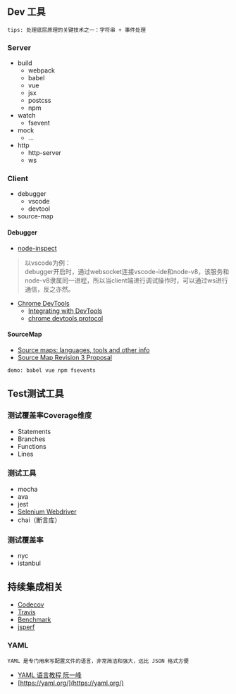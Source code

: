 ## Dev 工具
`tips: 处理底层原理的关键技术之一：字符串 + 事件处理 `
### Server
- build
  + webpack
  + babel
  + vue
  + jsx
  + postcss
  + npm
- watch
  + fsevent
- mock
  + ...
- http
  + http-server
  + ws

### Client
- debugger
  + vscode
  + devtool
- source-map

#### Debugger
- [node-inspect](https://nodejs.org/en/docs/guides/debugging-getting-started/)
> 以vscode为例：   
debugger开启时，通过websocket连接vscode-ide和node-v8，该服务和node-v8隶属同一进程，所以当client端进行调试操作时，可以通过ws进行通信，反之亦然。

- [Chrome DevTools](https://developers.google.com/web/tools/chrome-devtools)
  + [Integrating with DevTools](https://developer.chrome.com/devtools/docs/integrating)
  + [chrome devtools protocol](https://github.com/ChromeDevTools/devtools-protocol)

#### SourceMap
- [Source maps: languages, tools and other info](https://github.com/ryanseddon/source-map/wiki/Source-maps:-languages,-tools-and-other-info)
- [Source Map Revision 3 Proposal](https://docs.google.com/document/d/1U1RGAehQwRypUTovF1KRlpiOFze0b-_2gc6fAH0KY0k/preview#)

`demo: babel vue npm fsevents`


## Test测试工具

### 测试覆盖率Coverage维度
- Statements
- Branches
- Functions
- Lines

### 测试工具
- mocha
- ava
- jest
- [Selenium Webdriver](https://wizardforcel.gitbooks.io/selenium-doc/content/official-site/introduction.html)
- chai（断言库）

### 测试覆盖率
- nyc
- istanbul

## 持续集成相关
- [Codecov](https://docs.codecov.io/docs/supported-languages)
- [Travis](https://docs.travis-ci.com/user/tutorial/)
- [Benchmark](https://benchmarkjs.com/)
- [jsperf](https://jsperf.com/)

### YAML
`YAML 是专门用来写配置文件的语言，非常简洁和强大，远比 JSON 格式方便`
- [YAML 语言教程 阮一峰](https://www.ruanyifeng.com/blog/2016/07/yaml.html)
- [https://yaml.org/](https://yaml.org/)